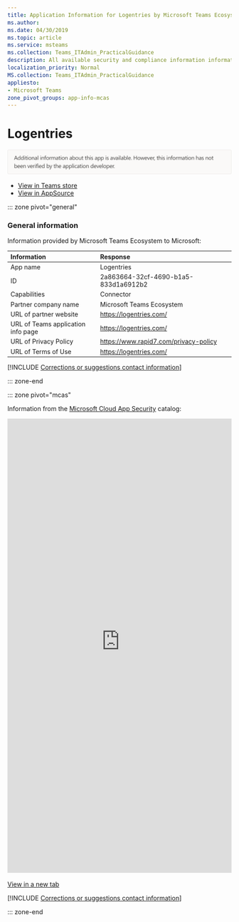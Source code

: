 ```yaml
---
title: Application Information for Logentries by Microsoft Teams Ecosystem
ms.author: 
ms.date: 04/30/2019
ms.topic: article
ms.service: msteams
ms.collection: Teams_ITAdmin_PracticalGuidance
description: All available security and compliance information information for Logentries, its data handling policies, its Microsoft Cloud App Security app catalog information, and security/compliance information in the CSA STAR registry.
localization_priority: Normal
MS.collection: Teams_ITAdmin_PracticalGuidance
appliesto:
- Microsoft Teams
zone_pivot_groups: app-info-mcas
---
```

# Logentries

<p></p><img alt="Non-attested image" src="./images/unattested.png" width="650"/>

* <a href="https://teams.microsoft.com/l/app/2a863664-32cf-4690-b1a5-833d1a6912b2" target="_blank">View in Teams store</a>
* <a href="https://appsource.microsoft.com/en-us/product/office/WA104381601" target="_blank">View in AppSource</a>

::: zone pivot="general"

### General information

Information provided by Microsoft Teams Ecosystem to Microsoft:

| **Information** | **Response** |
|:----------------|:-------------|
| App name | Logentries |
| ID | 2a863664-32cf-4690-b1a5-833d1a6912b2 |
| Capabilities | Connector |
| Partner company name | Microsoft Teams Ecosystem |
| URL of partner website | <https://logentries.com/> |
| URL of Teams application info page | <https://logentries.com/> |
| URL of Privacy Policy | <https://www.rapid7.com/privacy-policy> |
| URL of Terms of Use | <https://logentries.com/> |

 [!INCLUDE [Corrections or suggestions contact information](./includes/corrections-or-suggestions.md)]

::: zone-end


::: zone pivot="mcas"

Information from the [Microsoft Cloud App Security](https://www.microsoft.com/en-us/enterprise-mobility-security/cloud-app-security) catalog:

<iframe height='1020' title='Microsoft Cloud App Security Information' src='https://3ca685143b5b46b4b0e5266dadf2e97c.codepen.website/#/dashboard/26428' frameborder='no'  style='width: 100%;'></iframe>

<a href="https://3ca685143b5b46b4b0e5266dadf2e97c.codepen.website/#/dashboard/26428" target="_blank">View in a new tab</a>

[!INCLUDE [Corrections or suggestions contact information](./includes/corrections-or-suggestions.md)]

::: zone-end


